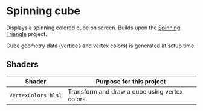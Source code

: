 # Spinning cube

Displays a spinning colored cube on screen. Builds upon the [Spinning Triangle](../02_triangle_spinning/README.md) project.

Cube geometry data (vertices and vertex colors) is generated at setup time.

## Shaders

Shader              | Purpose for this project
------------------- | --------------------------------------------------
`VertexColors.hlsl` | Transform and draw a cube using vertex colors.
